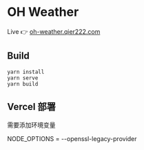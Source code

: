 # OH Weather

Live 👉 [oh-weather.qier222.com](https://oh-weather.qier222.com)

## Build

```
yarn install
yarn serve
yarn build
```
## Vercel 部署

需要添加环境变量

NODE_OPTIONS = --openssl-legacy-provider

 
